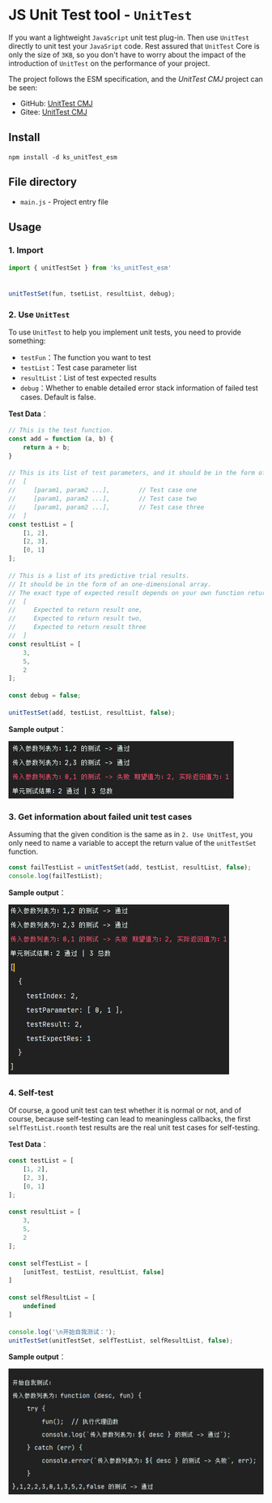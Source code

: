 # JS Unit Test tool - `UnitTest`

If you want a lightweight `JavaScript` unit test plug-in.
Then use `UnitTest` directly to unit test your `JavaSript` code. Rest assured that `UnitTest` Core is only the size of `3KB`, so you don't have to worry about the impact of the introduction of `UnitTest` on the performance of your project.


The project follows the ESM specification, and the *UnitTest CMJ* project can be seen: 
 - GitHub: [UnitTest CMJ](https://github.com/KindllySatan/UnitTest_CMJ)
 - Gitee: [UnitTest CMJ](https://gitee.com/KindllySatan/unit-test-cmj)

## Install
```shell
npm install -d ks_unitTest_esm
```

## File directory

- `main.js` - Project entry file


## Usage

### 1. Import

```javascript
import { unitTestSet } from 'ks_unitTest_esm'


unitTestSet(fun, tsetList, resultList, debug);
```

### 2. Use `UnitTest`

To use `UnitTest` to help you implement unit tests, you need to provide something:

- `testFun`：The function you want to test
- `testList`：Test case parameter list
- `resultList`：List of test expected results
- `debug`：Whether to enable detailed error stack information of failed test cases. Default is false.

**Test Data**：

```javascript
// This is the test function.
const add = function (a, b) {
    return a + b;
}

// This is its list of test parameters, and it should be in the form of a two-dimensional array
//  [
//     [param1, param2 ...],		// Test case one
//     [param1, param2 ...],		// Test case two
//     [param1, param2 ...],		// Test case three
//  ]
const testList = [
    [1, 2],
    [2, 3],
    [0, 1]
];

// This is a list of its predictive trial results. 
// It should be in the form of an one-dimensional array. 
// The exact type of expected result depends on your own function return value format.
//  [
//     Expected to return result one,
//     Expected to return result two,
//     Expected to return result three
//  ]
const resultList = [
    3,
    5,
    2
];

const debug = false;

unitTestSet(add, testList, resultList, false);
```

**Sample output**：

![示例输出一](README/示例输出一.png)

### 3. Get information about failed unit test cases

Assuming that the given condition is the same as in `2. Use UnitTest`, you only need to name a variable to accept the return value of the `unitTestSet` function.

```javascript
const failTestList = unitTestSet(add, testList, resultList, false);
console.log(failTestList);
```

**Sample output**：

![示例输出二](README/示例输出二.png)



### 4. Self-test

Of course, a good unit test can test whether it is normal or not, and of course, because self-testing can lead to meaningless callbacks, the first `selfTestList.roomth` test results are the real unit test cases for self-testing.

**Test Data**：

```javascript
const testList = [
    [1, 2],
    [2, 3],
    [0, 1]
];

const resultList = [
    3,
    5,
    2
];

const selfTestList = [
    [unitTest, testList, resultList, false]
]

const selfResultList = [
    undefined
]

console.log('\n开始自我测试：');
unitTestSet(unitTestSet, selfTestList, selfResultList, false);
```

**Sample output**：

![示例输出三](README/示例输出三.png)
